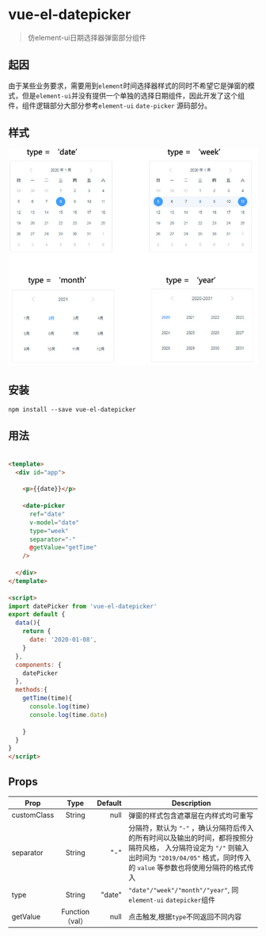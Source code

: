 # vue-el-datepicker

> 仿element-ui日期选择器弹窗部分组件

## 起因


由于某些业务要求，需要用到`element`时间选择器样式的同时不希望它是弹窗的模式，但是`element-ui`并没有提供一个单独的选择日期组件，因此开发了这个组件，组件逻辑部分大部分参考`element-ui` `date-picker` 源码部分。

## 样式

![示例图片](https://raw.githubusercontent.com/mikoshu/vue-component-datepicker/master/public/el.jpg '示例图片')



## 安装
```
npm install --save vue-el-datepicker
```


## 用法

```html

<template>
  <div id="app">
    
    <p>{{date}}</p>

    <date-picker 
      ref="date"
      v-model="date"
      type="week"
      separator="-"
      @getValue="getTime"
    />

  </div>
</template>

<script>
import datePicker from 'vue-el-datepicker'
export default {
  data(){
    return {
      date: '2020-01-08',
    }
  },
  components: {
    datePicker
  },
  methods:{
    getTime(time){
      console.log(time)
      console.log(time.date)
      
    }
  }
}
</script>


```

## Props

Prop|Type|Default|Description
---|:--:|---:|---
customClass| String| null | 弹窗的样式包含遮罩层在内样式均可重写
separator | String | "-" | 分隔符，默认为 `"-"` ，确认分隔符后传入的所有时间以及输出的时间，都将按照分隔符风格， 入分隔符设定为 `"/"` 则输入出时间为 `"2019/04/05"` 格式，同时传入的 `value` 等参数也将使用分隔符的格式传入
type | String | "date" | `"date"/"week"/"month"/"year"`, 同 `element-ui` `datepicker`组件
getValue | Function（val） | null | 点击触发,根据`type`不同返回不同内容




